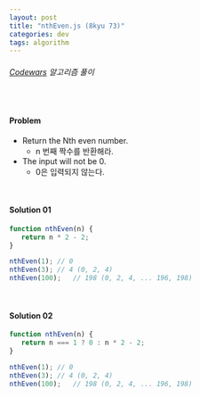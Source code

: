 ```yaml
---
layout: post
title: "nthEven.js (8kyu 73)"
categories: dev
tags: algorithm
---
```


###### [Codewars](https://www.codewars.com) 알고리즘 풀이

<br>

#### Problem

- Return the Nth even number.
  - n 번째 짝수를 반환해라.
- The input will not be 0.
  - 0은 입력되지 않는다.

<br>

#### Solution 01

```js
function nthEven(n) {
   return n * 2 - 2;
}

nthEven(1);	// 0
nthEven(3);	// 4 (0, 2, 4)
nthEven(100);	// 198 (0, 2, 4, ... 196, 198)
```

<br>

#### Solution 02

```js
function nthEven(n) {
   return n === 1 ? 0 : n * 2 - 2;
}

nthEven(1);	// 0
nthEven(3);	// 4 (0, 2, 4)
nthEven(100);	// 198 (0, 2, 4, ... 196, 198)
```

<br>